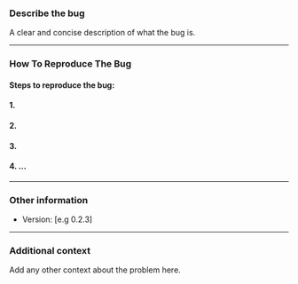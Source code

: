 ### Describe the bug
A clear and concise description of what the bug is.

--------
### **How To Reproduce The Bug**
#### Steps to reproduce the bug:
#### 1. 
#### 2. 
#### 3.
#### 4. ...
--------
### Other information
 - Version: [e.g 0.2.3]
--------
### Additional context
Add any other context about the problem here.
